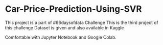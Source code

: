 # Car-Price-Prediction-Using-SVR

This project is a part of #66daysofdata Challenge 
This is the third project of this challenge 
Dataset is given and also available in Kaggle 

Comfortable with Jupyter Notebook and Google Colab.
